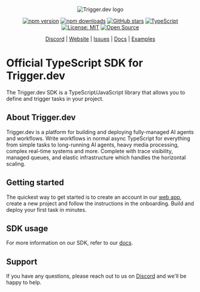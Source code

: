 <div align="center">
<picture>
  <source media="(prefers-color-scheme: dark)" srcset="https://imagedelivery.net/3TbraffuDZ4aEf8KWOmI_w/a45d1fa2-0ae8-4a39-4409-f4f934bfae00/public">
  <source media="(prefers-color-scheme: light)" srcset="https://imagedelivery.net/3TbraffuDZ4aEf8KWOmI_w/3f5ad4c1-c4c8-4277-b622-290e7f37bd00/public">
  <img alt="Trigger.dev logo" src="https://imagedelivery.net/3TbraffuDZ4aEf8KWOmI_w/a45d1fa2-0ae8-4a39-4409-f4f934bfae00/public">
</picture>

[![npm version](https://img.shields.io/npm/v/@trigger.dev/sdk.svg)](https://www.npmjs.com/package/@trigger.dev/sdk)
[![npm downloads](https://img.shields.io/npm/dm/@trigger.dev/sdk.svg)](https://www.npmjs.com/package/@trigger.dev/sdk)
[![GitHub stars](https://img.shields.io/github/stars/triggerdotdev/trigger.dev?style=social)](https://github.com/triggerdotdev/trigger.dev)
[![TypeScript](https://img.shields.io/badge/%3C%2F%3E-TypeScript-%230074c1.svg)](https://www.typescriptlang.org/)
[![License: MIT](https://img.shields.io/badge/License-MIT-yellow.svg)](https://opensource.org/licenses/MIT)
[![Open Source](https://img.shields.io/badge/Open%20Source-%E2%9D%A4-red)](https://github.com/triggerdotdev/trigger.dev)

[Discord](https://trigger.dev/discord) | [Website](https://trigger.dev) | [Issues](https://github.com/triggerdotdev/trigger.dev/issues) | [Docs](https://trigger.dev/docs) | [Examples](https://trigger.dev/docs/examples)

</div>

# Official TypeScript SDK for Trigger.dev

The Trigger.dev SDK is a TypeScript/JavaScript library that allows you to define and trigger tasks in your project.

## About Trigger.dev

Trigger.dev is a platform for building and deploying fully-managed AI agents and workflows. Write workflows in normal async TypeScript for everything from simple tasks to long-running AI agents, heavy media processing, complex real-time systems and more. Complete with trace visibility, managed queues, and elastic infrastructure which handles the horizontal scaling.

## Getting started

The quickest way to get started is to create an account in our [web app](https://cloud.trigger.dev), create a new project and follow the instructions in the onboarding. Build and deploy your first task in minutes.

## SDK usage

For more information on our SDK, refer to our [docs](https://trigger.dev/docs/introduction).

## Support

If you have any questions, please reach out to us on [Discord](https://trigger.dev/discord) and we'll be happy to help.
